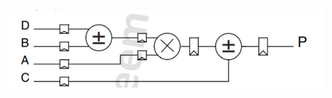 ![DSP48A1_S Schematic](https://github.com/Mina-Fathy23/Digital_Design_Diploma/blob/58e0bd38487ecae3f8bc698dd10276cb6fa70fee/Week_4/Assignment_4_Sequential_Logic_Design/Q2/Schematic.jpg)
